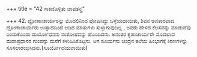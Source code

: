 +++
title = "42 ಸಾಕಿದೊಳ್ಳಿತು ಚಾಪತನ್ತ್ರ"

+++
42. ದ್ರೋಣಾಚಾರ್ಯರನ್ನು ಮೊದಲಿನಿಂದ ಪೋಷಿಸಿದ್ದು ಒಳ್ಳೆಯದಾಯಿತು,  ಶಿವನ ಅವತಾರವಾದ ದ್ರೋಣಾಚಾರ್ಯರು ಉತ್ಸಾಹದಿಂದ ಆಡಿದ ಮಾತುಗಳು ಸುಳ್ಳಾಗುವುದಿಲ್ಲ , ಅವರು ಹೇಳಿದ ಕೆಲಸವನ್ನು ಮಾಡುವೆವು ಎಂದುಕೊಂಡು  ದುರ್ಯೋಧನನು ಸಂತೋಷವನ್ನು ಹೊಂದಿದನು. ಅನಂತರ ಕೃಪಾಚಾರ್ಯರೇ ಮೊದಲಾದ ಮಹಾಪ್ರಧಾನರ ಗುಂಪನ್ನು ಮನೆಗೆ ಕಳುಹಿಸಿಕೊಟ್ಟನು. ಆಗ ಸೂರ್ಯನು ಚಂದ್ರನ ತಲೆಯ ಹಿಂಭಾಗಕ್ಕೆ ಕಿರಣಗಳನ್ನು ಸೂಸಲಾರಂಭಿಸಿದನು.(ಸೂರ್ಯೋದಯವಾಯಿತು)